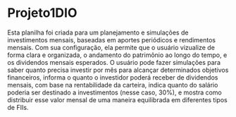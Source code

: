 # Projeto1DIO
Esta planilha foi criada para um planejamento e simulações de investimentos mensais, baseadas em aportes periódicos e rendimentos mensais. Com sua configuração, ela permite que o usuário vizualize de forma clara e organizada, o andamento do patrimônio ao longo do tempo, e os dividendos mensais esperados.
O usuário pode fazer simulações para saber quanto precisa investir por mês para alcançar determinados objetivos financeiros, informa o quanto o investidor poderá receber de dividendos mensais, com base na rentabilidade da carteira, indica quanto do salário poderia ser destinado a investimentos (nesse caso, 30%), e mostra como distribuir esse valor mensal de uma maneira equilibrada em diferentes tipos de FIIs.
